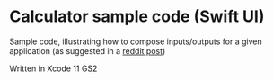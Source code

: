 # Calculator sample code (Swift UI)

Sample code, illustrating how to compose inputs/outputs for a given application (as suggested in a [reddit post](https://www.reddit.com/r/swift/comments/d5vgpu/passing_data_in_swiftui/))

Written in Xcode 11 GS2
